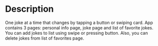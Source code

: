 # Description

One joke at a time that changes by tapping a button or swiping card. App contains 3 pages: personal info page, joke page and list of favorite jokes. You can add jokes to list using swipe or pressing button. Also, you can delete jokes from list of favorites page.

